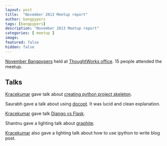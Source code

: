 ```yaml
---
layout: post
title:  "November 2013 Meetup report"
author: bangpypers
tags: [bangpypers]
description: "November 2013 Meetup report"
categories: [ meetup ]
image:
featured: false
hidden: false
---
```


[November Bangpypers](https://www.meetup.com/BangPypers/events/125797522/) held at [ThoughtWorks office](https://www.google.co.in/maps/preview#!q=ThoughtWorks%2C+147%2FF%2C+2nd+Floor%2C+ACR+Mansion%2C+8th+Main+Rd%2C+3rd+Block%2C+Koramangala%2C+Bangalore%2C+Karnataka%2C+560034%2C+Koramangala+3+Block%2C+Koramangala%2C+Bangalore%2C+Karnataka&data=!4m15!2m14!1m13!1s0x3bae14053a4499f5%3A0xe2b2b820791f972d!3m8!1m3!1d228436!2d77.6309395!3d12.9539974!3m2!1i1280!2i705!4f13.1!4m2!3d12.928713!4d77.62889). 15 people attended the meetup.

Talks
---

[Kracekumar][] gave talk about [creating python project skeleton](https://speakerdeck.com/kracekumar/creating-python-project-structure).

<script async class="speakerdeck-embed" data-id="8506ea6030f00131c6a20e119e1f0349" data-ratio="0.707182320441989" src="//speakerdeck.com/assets/embed.js"></script>

Saurabh gave a talk about using [docopt](https://github.com/saurabh-hirani/talks/tree/master/docopt). It was lucid and clean explanation.

[Kracekumar][] gave talk [Django vs Flask](https://speakerdeck.com/kracekumar/django-vs-flask).

<script async class="speakerdeck-embed" data-id="c2641fa030ef013117604a6663548e9a" data-ratio="0.707182320441989" src="//speakerdeck.com/assets/embed.js"></script>

Shantnu gave a lighting talk about [graphite](https://graphite.wikidot.com/).

[Kracekumar][] also gave a lighting talk about how to use ipython to write blog post.

[kracekumar]: https://twitter.com/kracetheking
